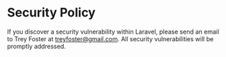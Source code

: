 # Security Policy

If you discover a security vulnerability within Laravel, please send an email to Trey Foster at treyfoster@gmail.com. All security vulnerabilities will be promptly addressed.
